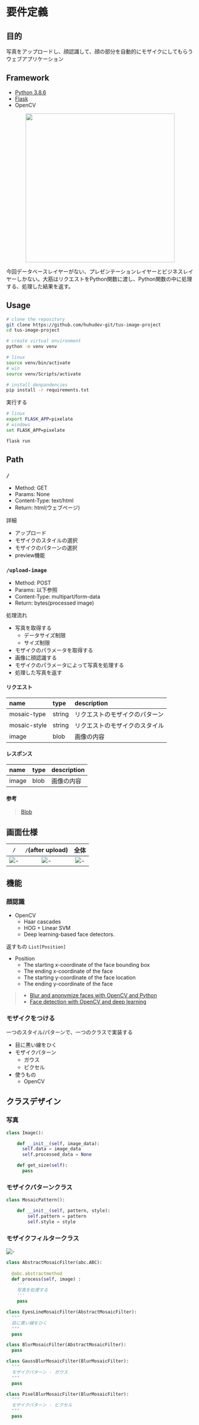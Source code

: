 # 要件定義

## 目的

写真をアップロードし、顔認識して、顔の部分を自動的にモザイクにしてもらうウェブアプリケーション

## Framework

- [Python 3.8.6](https://www.python.org/downloads/release/python-386/)
- [Flask](https://flask.palletsprojects.com/)
- OpenCV

<center>
<img src="README/web-application-architecture.png" width=400px>
</center>

今回データベースレイヤーがない、プレゼンテーションレイヤーとビジネスレイヤーしかない。大筋はリクエストをPython関数に渡し、Python関数の中に処理する、処理した結果を返す。

## Usage

```sh
# clone the repository
git clone https://github.com/huhudev-git/tus-image-project
cd tus-image-project

# create virtual environment
python -m venv venv

# linux
source venv/bin/activate
# win
source venv/Scripts/activate

# install denpandencies
pip install -r requirements.txt
```

実行する

```sh
# linux
export FLASK_APP=pixelate
# windows
set FLASK_APP=pixelate

flask run
```

## Path

### `/`

- Method: GET
- Params: None
- Content-Type: text/html
- Return: html(ウェブページ)

詳細

- アップロード
- モザイクのスタイルの選択
- モザイクのパターンの選択
- preview機能

### `/upload-image`

- Method: POST
- Params: 以下参照
- Content-Type: multipart/form-data
- Return: bytes(processed image)

処理流れ

- 写真を取得する
  - データサイズ制限
  - サイズ制限
- モザイクのパラメータを取得する
- 画像に顔認識する
- モザイクのパラメータによって写真を処理する
- 処理した写真を返す

#### リクエスト

| name         | type   | description                    |
| :----------- | :----- | :----------------------------- |
| mosaic-type  | string | リクエストのモザイクのパターン |
| mosaic-style | string | リクエストのモザイクのスタイル |
| image        | blob   | 画像の内容                     |

#### レスポンス

| name  | type | description |
| :---- | :--- | :---------- |
| image | blob | 画像の内容  |

#### 参考

> [Blob](https://developer.mozilla.org/ja/docs/Web/API/Blob)

## 画面仕様

|               `/`               |        `/`(after upload)        |               全体               |
| :-----------------------------: | :-----------------------------: | :------------------------------: |
| ![-](README/mosaicface1-01.png) | ![-](README/mosaicface1-02.png) | ![-](README/enl_fz0uyaaaic2.jpg) |

## 機能

### 顔認識

- OpenCV
  - Haar cascades
  - HOG + Linear SVM
  - Deep learning-based face detectors.

返すもの `List[Position]`

- Position
  - The starting x-coordinate of the face bounding box
  - The ending x-coordinate of the face
  - The starting y-coordinate of the face location
  - The ending y-coordinate of the face

> - [Blur and anonymize faces with OpenCV and Python](https://www.pyimagesearch.com/2018/02/26/face-detection-with-opencv-and-deep-learning/)
> - [Face detection with OpenCV and deep learning](https://www.pyimagesearch.com/2020/04/06/blur-and-anonymize-faces-with-opencv-and-python/)

### モザイクをつける

一つのスタイル/パターンで、一つのクラスで実装する

- 目に黒い線をひく
- モザイクパターン
  - ガウス
  - ピクセル
- 使うもの
  - OpenCV

## クラスデザイン

### 写真

```py
class Image():

    def __init__(self, image_data):
      self.data = image_data
      self.processed_data = None

    def get_size(self):
      pass

```

### モザイクパターンクラス

```py
class MosaicPattern():

    def __init__(self, pattern, style):
        self.pattern = pattern
        self.style = style
```

### モザイクフィルタークラス

![-](README/filter-class.svg)

```py
class AbstractMosaicFilter(abc.ABC):
  
  @abc.abstractmethod
  def process(self, image) :
    '''
    写真を処理する
    '''
    pass

class EyesLineMosaicFilter(AbstractMosaicFilter):
  """
  目に黒い線をひく
  """
  pass

class BlurMosaicFilter(AbstractMosaicFilter):
  pass

class GaussBlurMosaicFilter(BlurMosaicFilter):
  """
  モザイクパターン - ガウス
  """
  pass

class PixelBlurMosaicFilter(BlurMosaicFilter):
  """
  モザイクパターン - ピクセル
  """
  pass
```
